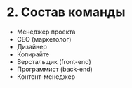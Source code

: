 # 2. Состав команды

- Менеджер проекта
- СЕО (маркетолог)
- Дизайнер
- Копирайте
- Верстальщик (front-end)
- Программист (back-end) 
- Контент-менеджер
